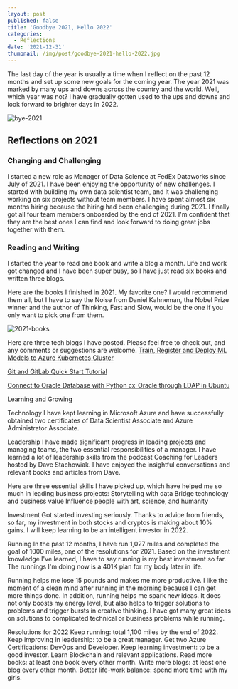 ```yaml
---
layout: post
published: false
title: 'Goodbye 2021, Hello 2022'
categories:
  - Reflections
date: '2021-12-31'
thumbnail: /img/post/goodbye-2021-hello-2022.jpg
---
```

The last day of the year is usually a time when I reflect on the past 12 months and set up some new goals for the coming year. The year 2021 was marked by many ups and downs across the country and the world. Well, which year was not? I have gradually gotten used to the ups and downs and look forward to brighter days in 2022.

<!--more-->

![bye-2021]({{site.baseurl}}/img/post/goodbye-2021-hello-2022.jpg)

## Reflections on 2021

### Changing and Challenging

I started a new role as Manager of Data Science at FedEx Dataworks since July of 2021. I have been enjoying the opportunity of new challenges. I started with building my own data scientist team, and it was challenging working on six projects without team members. I have spent almost six months hiring because the hiring had been challenging during 2021. I finally got all four team members onboarded by the end of 2021. I'm confident that they are the best ones I can find and look forward to doing great jobs together with them.
 
### Reading and Writing

I started the year to read one book and write a blog a month. Life and work got changed and I have been super busy, so I have just read six books and written three blogs. 

Here are the books I finished in 2021. My favorite one? I would recommend them all, but I have to say the Noise from Daniel Kahneman, the Nobel Prize winner and the author of Thinking, Fast and Slow, would be the one if you only want to pick one from them.

![2021-books]({{site.baseurl}}/img/post/2021_English_Books.jpg)

Here are three tech blogs I have posted. Please feel free to check out, and any comments or suggestions are welcome.
[Train, Register and Deploy ML Models to Azure Kubernetes Cluster](https://leifengblog.net/blog/train-register-and-deploy-ml-models-to-azure-kubernetes-cluster/)

[Git and GitLab Quick Start Tutorial](https://leifengblog.net/blog/git-and-gitlab-quick-start-tutorial/)

[Connect to Oracle Database with Python cx_Oracle through LDAP in Ubuntu](https://leifengblog.net/blog/connect-to-oracle-database-with-python-cx-oracle-through-ldap-in-ubuntu/)


Learning and Growing 

Technology
I have kept learning in Microsoft Azure and have successfully obtained two certificates of Data Scientist Associate and Azure Administrator Associate.

Leadership
I have made significant progress in leading projects and managing teams, the two essential responsibilities of a manager. I have learned a lot of leadership skills from the podcast Coaching for Leaders hosted by Dave Stachowiak. I have enjoyed the insightful conversations and relevant books and articles from Dave.

Here are three essential skills I have picked up, which have helped me so much in leading business projects:
Storytelling with data
Bridge technology and business value
Influence people with art, science, and humanity

Investment 
Got started investing seriously. Thanks to advice from friends, so far, my investment in both stocks and cryptos is making about 10% gains. I will keep learning to be an intelligent investor in 2022.  


Running 
In the past 12 months, I have run 1,027 miles and completed the goal of 1000 miles, one of the resolutions for 2021. Based on the investment knowledge I've learned, I have to say running is my best investment so far. The runnings I'm doing now is a 401K plan for my body later in life.

Running helps me lose 15 pounds and makes me more productive. I like the moment of a clean mind after running in the morning because I can get more things done. In addition, running helps me spark new ideas. It does not only boosts my energy level, but also helps to trigger solutions to problems and trigger bursts in creative thinking. I have got many great ideas on solutions to complicated technical or business problems while running.


Resolutions for 2022
Keep running: total 1,100 miles by the end of 2022.
Keep improving in leadership: to be a great manager.
Get two Azure Certifications: DevOps and Developer.
Keep learning investment: to be a good investor.
Learn Blockchain and relevant applications.
Read more books: at least one book every other month.
Write more blogs: at least one blog every other month.
Better life-work balance: spend more time with my girls.







